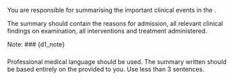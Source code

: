 You are responsible for summarising the important clinical events in the <note>.

The summary should contain the reasons for admission, all relevant clinical findings on examination, all interventions and treatment administered.

Note: ###
{d1_note}
###

Professional medical language should be used.
The summary written should be based entirely on the <note> provided to you.
Use less than 3 sentences.